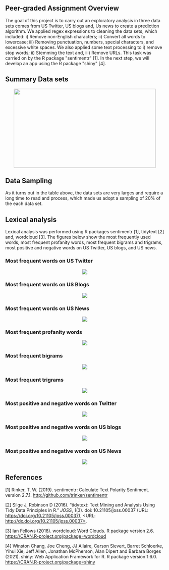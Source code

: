 ## Peer-graded Assignment Overview
The goal of this project is to carry out an exploratory analysis in three data sets comes from US Twitter, 
US blogs and, Us news to create a prediction algorithm. We applied regex expressions to cleaning the data sets, which included: 
i) Remove non-English characters; ii) Convert all words to lowercase; iii) Removing punctuation, numbers, special characters, and excessive white spaces.
We also applied some text processing to i) remove stop words; ii) Stemming the text and, iii) Remove URLs. This task was carried on by the R package "sentimentr" [1].
In the next step, we will develop an app using the R package "shiny" [4].

## Summary Data sets

<p align="center">
  <img width="450" height="250" src="https://github.com/rcflorestal/Data-Science-Specialization/blob/main/Data-Science-Capstone/Peer-Graded/output/summaryTable.png">
</p>

## Data Sampling
As it turns out in the table above, the data sets are very larges and require a long time to read and process, which made us adopt a sampling of 20% of the each data set.

## Lexical analysis
Lexical analysis was performed using R packages sentimentr [1], tidytext [2] and, wordcloud [3]. The figures below show the most frequently used words, most frequent profanity words, most frequent bigrams and trigrams, most positive and negative words on US Twitter, US blogs, and US news.

### Most frequent words on US Twitter
<p align="center">
  <img src="https://github.com/rcflorestal/Data-Science-Specialization/blob/main/Data-Science-Capstone/Peer-Graded/output/WordCloud_US_Twitter200.png">
</p>

### Most frequent words on US Blogs
<p align="center">
  <img src="https://github.com/rcflorestal/Data-Science-Specialization/blob/main/Data-Science-Capstone/Peer-Graded/output/WordCloud_US_Blog200.png">
</p>

### Most frequent words on US News
<p align="center">
  <img src="https://github.com/rcflorestal/Data-Science-Specialization/blob/main/Data-Science-Capstone/Peer-Graded/output/WordCloud_US_News200.png">
</p>

### Most frequent profanity words
<p align="center">
  <img src="https://github.com/rcflorestal/Data-Science-Specialization/blob/main/Data-Science-Capstone/Peer-Graded/output/profanityWords.png">
</p>

### Most frequent bigrams
<p align="center">
  <img src="https://github.com/rcflorestal/Data-Science-Specialization/blob/main/Data-Science-Capstone/Peer-Graded/output/bigrams.png">
</p>

### Most frequent trigrams
<p align="center">
  <img src="https://github.com/rcflorestal/Data-Science-Specialization/blob/main/Data-Science-Capstone/Peer-Graded/output/trigrams.png">
</p>

### Most positive and negative words on Twitter
<p align="center">
  <img src="https://github.com/rcflorestal/Data-Science-Specialization/blob/main/Data-Science-Capstone/Peer-Graded/output/Posite-and-Negative-Words-Twitter2.png">
</p>

### Most positive and negative words on US blogs
<p align="center">
  <img src="https://github.com/rcflorestal/Data-Science-Specialization/blob/main/Data-Science-Capstone/Peer-Graded/output/Posite-and-Negative-Words-Blogs2.png">
</p>

### Most positive and negative words on US News
<p align="center">
  <img src="https://github.com/rcflorestal/Data-Science-Specialization/blob/main/Data-Science-Capstone/Peer-Graded/output/Posite-and-Negative-Words-News_2.png">
</p>

## References
[1] Rinker, T. W. (2019). sentimentr: Calculate Text Polarity Sentiment. version 2.7.1. http://github.com/trinker/sentimentr

[2] Silge J, Robinson D (2016). “tidytext: Text Mining and Analysis Using Tidy Data Principles in R.” _JOSS_, *1*(3). doi: 10.21105/joss.00037 (URL: https://doi.org/10.21105/joss.00037), <URL: http://dx.doi.org/10.21105/joss.00037>.

[3] Ian Fellows (2018). wordcloud: Word Clouds. R package version 2.6. https://CRAN.R-project.org/package=wordcloud

[4] Winston Chang, Joe Cheng, JJ Allaire, Carson Sievert, Barret Schloerke, Yihui Xie, Jeff Allen, Jonathan McPherson, Alan Dipert and Barbara Borges (2021). shiny: Web Application Framework for R. R package version 1.6.0. https://CRAN.R-project.org/package=shiny
